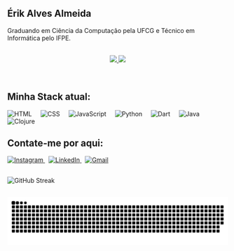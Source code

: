 ## Érik Alves Almeida
Graduando em Ciência da Computação pela UFCG e Técnico em Informática pelo IFPE.

<br>
<div align="center">
  <a href="https://github.com/anuraghazra/github-readme-stats">
    <img height="180em" src="https://github-readme-stats.vercel.app/api?username=ErikAlvesAlmeida&show_icons=true&theme=radical" />
  </a>
  <a href="https://github.com/anuraghazra/github-readme-stats">
    <img height="180em" src="https://github-readme-stats.vercel.app/api/top-langs/?username=ErikAlvesAlmeida&layout=compact&theme=radical" />
  </a>
</div>
<br>
<br>

## Minha Stack atual:

<div align="left">
  <img src="https://cdn.jsdelivr.net/gh/devicons/devicon/icons/html5/html5-original.svg" height="40" alt="HTML" />
  &nbsp;&nbsp;&nbsp;
  <img src="https://cdn.jsdelivr.net/gh/devicons/devicon/icons/css3/css3-original.svg" height="40" alt="CSS" />
  &nbsp;&nbsp;&nbsp;
  <img src="https://cdn.jsdelivr.net/gh/devicons/devicon/icons/javascript/javascript-original.svg" height="40" alt="JavaScript" />
  &nbsp;&nbsp;&nbsp;
  <img src="https://cdn.jsdelivr.net/gh/devicons/devicon/icons/python/python-original.svg" height="40" alt="Python" />
  &nbsp;&nbsp;&nbsp;
  <img src="https://cdn.jsdelivr.net/gh/devicons/devicon/icons/dart/dart-original.svg" height="40" alt="Dart" />
  &nbsp;&nbsp;&nbsp;
  <img src="https://cdn.jsdelivr.net/gh/devicons/devicon/icons/java/java-original.svg" height="40" alt="Java" />
  &nbsp;&nbsp;&nbsp;
  <img src="https://cdn.jsdelivr.net/gh/devicons/devicon/icons/clojure/clojure-line.svg" height="40" alt="Clojure" />
</div>

## Contate-me por aqui:


<div align="left">
  <a href="https://www.instagram.com/_erik.almeida/" target="_blank">
    <img src="https://img.shields.io/badge/Instagram-%23E4405F.svg?style=for-the-badge&logo=instagram&logoColor=white" height="40" alt="Instagram"/>
  </a>
  &nbsp;
  <a href="https://www.linkedin.com/in/%C3%A9rik-alves-almeida-16884421a/" target="_blank">
    <img src="https://img.shields.io/badge/LinkedIn-%230077B5.svg?style=for-the-badge&logo=linkedin&logoColor=white" height="40" alt="LinkedIn"/>
  </a>
  &nbsp;
  <a href="mailto:eriikalves55@gmail.com" target="_blank">
    <img src="https://img.shields.io/badge/Gmail-D14836?style=for-the-badge&logo=gmail&logoColor=white" height="40" alt="Gmail"/>
  </a>
</div>

##

![GitHub Streak](https://streak-stats.demolab.com?user=ErikAlvesAlmeida&theme=Radical)


##

![Snake animation](https://raw.githubusercontent.com/ErikAlvesAlmeida/ErikAlvesAlmeida/main/dist/github-contribution-grid-snake.svg)


